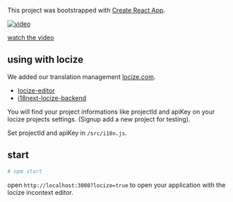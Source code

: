 This project was bootstrapped with [Create React App](https://github.com/facebookincubator/create-react-app).

[![video](https://raw.githubusercontent.com/i18next/react-i18next/master/example/locize-example/video_sample.png)](https://www.youtube.com/watch?v=9NOzJhgmyQE)

[watch the video](https://www.youtube.com/watch?v=9NOzJhgmyQE)

## using with locize

We added our translation management [locize.com](http://locize.com).

- [locize-editor](https://github.com/locize/locize-editor)
- [i18next-locize-backend](https://github.com/locize/i18next-locize-backend)

You will find your project informations like projectId and apiKey on your locize projects settings. (Signup add a new project for testing).

Set projectId and apiKey in `/src/i18n.js`.

## start

```bash
# npm start
```

open `http://localhost:3000?locize=true` to open your application with the locize incontext editor.
